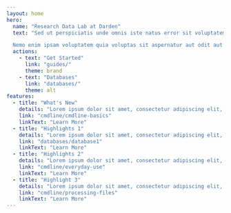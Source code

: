 ```yaml
---
layout: home
hero:
  name: "Research Data Lab at Darden"
  text: "Sed ut perspiciatis unde omnis iste natus error sit voluptatem accusantium doloremque laudantium, totam rem aperiam, eaque ipsa quae ab illo inventore veritatis et quasi architecto beatae vitae dicta sunt explicabo. 

  Nemo enim ipsam voluptatem quia voluptas sit aspernatur aut odit aut fugit."
  actions:
    - text: "Get Started"
      link: "guides/"
      theme: brand
    - text: "Databases"
      link: "databases/"
      theme: alt
features:
  - title: "What's New"
    details: "Lorem ipsum dolor sit amet, consectetur adipiscing elit, sed do eiusmod tempor incididunt ut labore et dolore magna aliqua."
    link: "cmdline/cmdline-basics"
    linkText: "Learn More"
  - title: "Highlights 1"
    details: "Lorem ipsum dolor sit amet, consectetur adipiscing elit, sed do eiusmod tempor incididunt ut labore et dolore magna aliqua."
    link: "databases/database1"
    linkText: "Learn More"
  - title: "Highlights 2"
    details: "Lorem ipsum dolor sit amet, consectetur adipiscing elit, sed do eiusmod tempor incididunt ut labore et dolore magna aliqua."
    link: "cmdline/everyday-use"
    linkText: "Learn More"
  - title: "Highlight 3"
    details: "Lorem ipsum dolor sit amet, consectetur adipiscing elit, sed do eiusmod tempor incididunt ut labore et dolore magna aliqua."
    link: "cmdline/processing-files"
    linkText: "Learn More"
---
```


